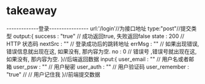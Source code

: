 takeaway
========

-------------登录----------------
url:'/login'//为接口地址
type:"post"//提交类型
output:{
    success : "true" // 成功返回true, 失败返回false
    state   : 200  // HTTP 状态码
    nextSrc : ""  // 登录成功后的跳转地址
    errMsg  : ""  // 如果出现错误, 错误信息就出现在这, 如果没有, 那内容为空.
    no      : 0  // 错误号 ,错误号就出现在这, 如果没有, 那内容为空.
}//后端返回数据
input:{
    user_email : "" // 用户名或者邮箱
    user_psw   : "" // 用户秘密
    user_auth  : "" // 用户验证码
    user_remember : "true" // // 用户记住我
}//前端提交数据

